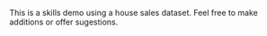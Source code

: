 This is a skills demo using a house sales dataset. Feel free to make additions or offer sugestions.
